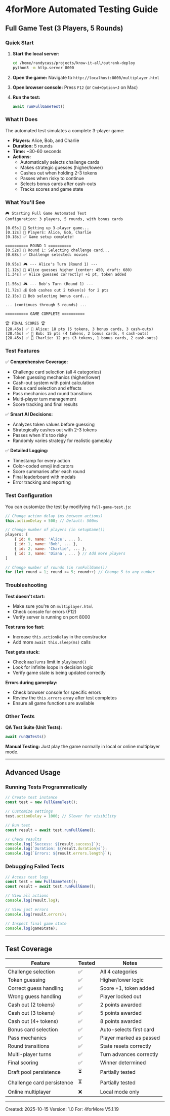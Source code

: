 # 4forMore Automated Testing Guide

## Full Game Test (3 Players, 5 Rounds)

### Quick Start

1. **Start the local server:**
   ```bash
   cd /home/randycass/projects/know-it-all/outrank-deploy
   python3 -m http.server 8000
   ```

2. **Open the game:**
   Navigate to `http://localhost:8000/multiplayer.html`

3. **Open browser console:**
   Press `F12` (or `Cmd+Option+J` on Mac)

4. **Run the test:**
   ```javascript
   await runFullGameTest()
   ```

### What It Does

The automated test simulates a complete 3-player game:

- **Players:** Alice, Bob, and Charlie
- **Duration:** 5 rounds
- **Time:** ~30-60 seconds
- **Actions:**
  - Automatically selects challenge cards
  - Makes strategic guesses (higher/lower)
  - Cashes out when holding 2-3 tokens
  - Passes when risky to continue
  - Selects bonus cards after cash-outs
  - Tracks scores and game state

### What You'll See

```
🎮 Starting Full Game Automated Test
Configuration: 3 players, 5 rounds, with bonus cards

[0.05s] 📝 Setting up 3-player game...
[0.12s] 📝 Players: Alice, Bob, Charlie
[0.18s] ✅ Game setup complete!

========== ROUND 1 ==========
[0.52s] 🔄 Round 1: Selecting challenge card...
[0.68s] ✅ Challenge selected: movies

[0.95s] 🎮 --- Alice's Turn (Round 1) ---
[1.12s] 🎯 Alice guesses higher (center: 450, draft: 680)
[1.34s] ✅ Alice guessed correctly! +1 pt, token added

[1.56s] 🎮 --- Bob's Turn (Round 1) ---
[1.72s] 💰 Bob cashes out 2 token(s) for 2 pts
[2.15s] 🎴 Bob selecting bonus card...

... (continues through 5 rounds) ...

========== GAME COMPLETE ==========

🏆 FINAL SCORES 🏆
[28.45s] ✅ 🥇 Alice: 18 pts (5 tokens, 3 bonus cards, 3 cash-outs)
[28.45s] ✅ 🥈 Bob: 15 pts (4 tokens, 2 bonus cards, 4 cash-outs)
[28.45s] ✅ 🥉 Charlie: 12 pts (3 tokens, 1 bonus cards, 2 cash-outs)
```

### Test Features

✅ **Comprehensive Coverage:**
- Challenge card selection (all 4 categories)
- Token guessing mechanics (higher/lower)
- Cash-out system with point calculation
- Bonus card selection and effects
- Pass mechanics and round transitions
- Multi-player turn management
- Score tracking and final results

✅ **Smart AI Decisions:**
- Analyzes token values before guessing
- Strategically cashes out with 2-3 tokens
- Passes when it's too risky
- Randomly varies strategy for realistic gameplay

✅ **Detailed Logging:**
- Timestamp for every action
- Color-coded emoji indicators
- Score summaries after each round
- Final leaderboard with medals
- Error tracking and reporting

### Test Configuration

You can customize the test by modifying `full-game-test.js`:

```javascript
// Change action delay (ms between actions)
this.actionDelay = 500; // Default: 500ms

// Change number of players (in setupGame())
players: [
    { id: 0, name: 'Alice', ... },
    { id: 1, name: 'Bob', ... },
    { id: 2, name: 'Charlie', ... },
    { id: 3, name: 'Diana', ... } // Add more players
]

// Change number of rounds (in runFullGame())
for (let round = 1; round <= 5; round++) // Change 5 to any number
```

### Troubleshooting

**Test doesn't start:**
- Make sure you're on `multiplayer.html`
- Check console for errors (F12)
- Verify server is running on port 8000

**Test runs too fast:**
- Increase `this.actionDelay` in the constructor
- Add more `await this.sleep(ms)` calls

**Test gets stuck:**
- Check `maxTurns` limit in `playRound()`
- Look for infinite loops in decision logic
- Verify game state is being updated correctly

**Errors during gameplay:**
- Check browser console for specific errors
- Review the `this.errors` array after test completes
- Ensure all game functions are available

### Other Tests

**QA Test Suite (Unit Tests):**
```javascript
await runQATests()
```

**Manual Testing:**
Just play the game normally in local or online multiplayer mode.

---

## Advanced Usage

### Running Tests Programmatically

```javascript
// Create test instance
const test = new FullGameTest();

// Customize settings
test.actionDelay = 1000; // Slower for visibility

// Run test
const result = await test.runFullGame();

// Check results
console.log(`Success: ${result.success}`);
console.log(`Duration: ${result.duration}s`);
console.log(`Errors: ${result.errors.length}`);
```

### Debugging Failed Tests

```javascript
// Access test logs
const test = new FullGameTest();
const result = await test.runFullGame();

// View all actions
console.log(result.log);

// View just errors
console.log(result.errors);

// Inspect final game state
console.log(gameState);
```

---

## Test Coverage

| Feature | Tested | Notes |
|---------|--------|-------|
| Challenge selection | ✅ | All 4 categories |
| Token guessing | ✅ | Higher/lower logic |
| Correct guess handling | ✅ | Score +1, token added |
| Wrong guess handling | ✅ | Player locked out |
| Cash out (2 tokens) | ✅ | 2 points awarded |
| Cash out (3 tokens) | ✅ | 5 points awarded |
| Cash out (4+ tokens) | ✅ | 8 points awarded |
| Bonus card selection | ✅ | Auto-selects first card |
| Pass mechanics | ✅ | Player marked as passed |
| Round transitions | ✅ | State resets correctly |
| Multi-player turns | ✅ | Turn advances correctly |
| Final scoring | ✅ | Winner determined |
| Draft pool persistence | ⏳ | Partially tested |
| Challenge card persistence | ⏳ | Partially tested |
| Online multiplayer | ❌ | Local mode only |

---

Created: 2025-10-15
Version: 1.0
For: 4forMore V5.1.19
